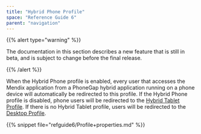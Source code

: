 ```yaml
---
title: "Hybrid Phone Profile"
space: "Reference Guide 6"
parent: "navigation"
---
```

{{% alert type="warning" %}}

The documentation in this section describes a new feature that is still in beta, and is subject to change before the final release.

{{% /alert %}}

When the Hybrid Phone profile is enabled, every user that accesses the Mendix application from a PhoneGap hybrid application running on a phone device will automatically be redirected to this profile. If the Hybrid Phone profile is disabled, phone users will be redirected to the [Hybrid Tablet Profile](hybrid-tablet-profile). If there is no Hybrid Tablet profile, users will be redirected to the [Desktop Profile](desktop-profile).

{{% snippet file="refguide6/Profile+properties.md" %}}
